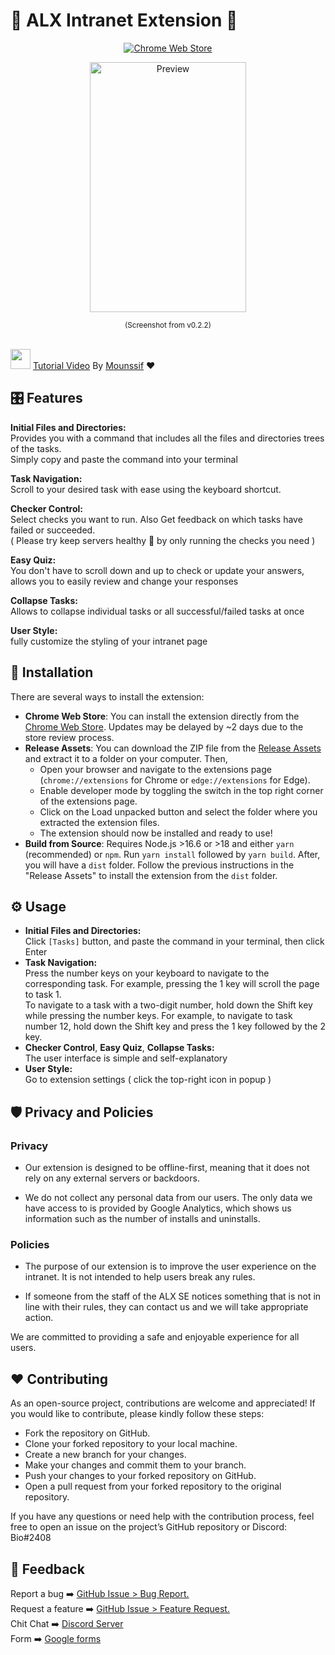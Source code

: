 # 💫 ALX Intranet Extension 💫
<p align="center"> <a rel="noreferrer noopener" target="_blank" href="https://chrome.google.com/webstore/detail/alx-intranet/eagnmhadjdelkimfjbelmndejpepgmef/"><img alt="Chrome Web Store" src="https://img.shields.io/badge/Chrome-141e24.svg?&style=for-the-badge&logo=google-chrome&logoColor=white"></a></p>
<p>
<div align="center"> <img src="https://i.imgur.com/8hmgGKr.png" alt="Preview" height="400" width="250"> </div>
<p align="center"><sub>(Screenshot from v0.2.2)</sub></p> <br />
<img height="32" width="32" src="https://cdn.simpleicons.org/youtube"/>
<a rel="noreferrer noopener" target="_blank" href="https://youtu.be/6FhrEXUd1m4"> Tutorial Video</a> By <a rel="noreferrer noopener" target="_blank" href="https://github.com/nuuxcode">Mounssif</a> ❤️

## 🎛️ Features

**Initial Files and Directories:**  
Provides you with a command that includes all the files and directories trees of the tasks.  
Simply copy and paste the command into your terminal

**Task Navigation:**  
Scroll to your desired task with ease using the keyboard shortcut.

**Checker Control:**  
Select checks you want to run. Also Get feedback on which tasks have failed or succeeded.  
( Please try keep servers healthy 💚 by only running the checks you need )

**Easy Quiz:**  
You don't have to scroll down and up to check or update your answers,  
allows you to easily review and change your responses

**Collapse Tasks:**  
Allows to collapse individual tasks or all successful/failed tasks at once

**User Style:**  
fully customize the styling of your intranet page

## 🧩 Installation

There are several ways to install the extension:

- **Chrome Web Store**: You can install the extension directly from the <a rel="noreferrer noopener" target="_blank" href="https://chrome.google.com/webstore/detail/alx-intranet/eagnmhadjdelkimfjbelmndejpepgmef">Chrome Web Store</a>. Updates may be delayed by ~2 days due to the store review process.
- **Release Assets**: You can download the ZIP file from the <a rel="noreferrer noopener" target="_blank" href="https://github.com/amasin76/intranet-chrome-extension/releases">Release Assets</a> and extract it to a folder on your computer. Then,
   - Open your browser and navigate to the extensions page (`chrome://extensions` for Chrome or `edge://extensions` for Edge).
   - Enable developer mode by toggling the switch in the top right corner of the extensions page.
   - Click on the Load unpacked button and select the folder where you extracted the extension files.
   - The extension should now be installed and ready to use!
- **Build from Source**: Requires Node.js >16.6 or >18 and either `yarn` (recommended) or `npm`. Run `yarn install` followed by `yarn build`. After, you will have a `dist` folder. Follow the previous instructions in the "Release Assets" to install the extension from the `dist` folder.

## ⚙️ Usage

- **Initial Files and Directories:**  
  Click `[Tasks]` button, and paste the command in your terminal, then click Enter
- **Task Navigation:**  
  Press the number keys on your keyboard to navigate to the corresponding task.
  For example, pressing the 1 key will scroll the page to task 1.<br />
  To navigate to a task with a two-digit number, hold down the Shift key while pressing the number keys.
  For example, to navigate to task number 12, hold down the Shift key and press the 1 key followed by the 2 key.
- **Checker Control**, **Easy Quiz**, **Collapse Tasks:**  
  The user interface is simple and self-explanatory
- **User Style:**  
  Go to extension settings ( click the top-right icon in popup )

## 🛡️ Privacy and Policies

### Privacy

- Our extension is designed to be offline-first, meaning that it does not rely on any external servers or backdoors.

- We do not collect any personal data from our users. The only data we have access to is provided by Google Analytics, which shows us information such as the number of installs and uninstalls.

### Policies

- The purpose of our extension is to improve the user experience on the intranet. It is not intended to help users break any rules.

- If someone from the staff of the ALX SE notices something that is not in line with their rules, they can contact us and we will take appropriate action.

We are committed to providing a safe and enjoyable experience for all users.


## ❤️ Contributing

As an open-source project, contributions are welcome and appreciated! If you would like to contribute, please kindly follow these steps:

- Fork the repository on GitHub.
- Clone your forked repository to your local machine.
- Create a new branch for your changes.
- Make your changes and commit them to your branch.
- Push your changes to your forked repository on GitHub.
- Open a pull request from your forked repository to the original repository.

If you have any questions or need help with the contribution process, feel free to open an issue on the project’s GitHub repository or Discord: Bio#2408

## 🚀 Feedback
Report a bug      ➡️ <a rel="noreferrer noopener" target="_blank" href="https://github.com/amasin76/intranet-chrome-extension/issues/new/choose">GitHub Issue > Bug Report.</a>  
Request a feature ➡️ <a rel="noreferrer noopener" target="_blank" href="https://github.com/amasin76/intranet-chrome-extension/issues/new/choose">GitHub Issue > Feature Request.</a>  
Chit Chat         ➡️ <a rel="noreferrer noopener" target="_blank" href="https://discord.gg/H3SYN7yanW">Discord Server</a>  
Form              ➡️ <a rel="noreferrer noopener" target="_blank" href="https://forms.gle/BLn5yXcwQeK8aKgu5">Google forms</a>  
